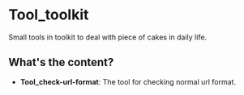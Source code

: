 # Tool_toolkit
Small tools in toolkit to deal with piece of cakes in daily life.

## What's the content?
- **Tool_check-url-format**: The tool for checking normal url format.
